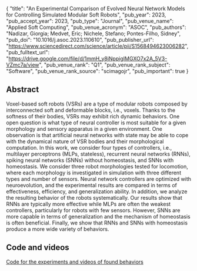 {
  "title": "An Experimental Comparison of Evolved Neural Network Models for Controlling Simulated Modular Soft Robots",
  "pub_year": 2023,
  "pub_accept_year": 2023,
  "pub_type": "Journal",
  "pub_venue_name": "Applied Soft Computing",
  "pub_venue_acronym": "ASOC",
  "pub_authors": "Nadizar, Giorgia; Medvet, Eric; Nichele, Stefano; Pontes-Filho, Sidney",
  "pub_doi": "10.1016/j.asoc.2023.110610",
  "pub_publisher_url": "https://www.sciencedirect.com/science/article/pii/S1568494623006282",
  "pub_fulltext_url": "https://drive.google.com/file/d/1mmH_y8jNppigIMGXO7x2A_5V3-VZmc7a/view",
  "pub_venue_rank": "Q1",
  "pub_venue_rank_subject": "Software",
  "pub_venue_rank_source": "scimagojr",
  "pub_important": true
}

## Abstract
Voxel-based soft robots (VSRs) are a type of modular robots composed by interconnected soft and deformable blocks, i.e., voxels. Thanks to the softness of their bodies, VSRs may exhibit rich dynamic behaviors. One open question is what type of neural controller is most suitable for a given morphology and sensory apparatus in a given environment. One observation is that artificial neural networks with state may be able to cope with the dynamical nature of VSR bodies and their morphological computation. In this work, we consider four types of controllers, i.e., multilayer perceptrons (MLPs, stateless), recurrent neural networks (RNNs), spiking neural networks (SNNs) without homeostasis, and SNNs with homeostasis. We consider three robot morphologies tested for locomotion, where each morphology is investigated in simulation with three different types and number of sensors. Neural network controllers are optimized with neuroevolution, and the experimental results are compared in terms of effectiveness, efficiency, and generalization ability. In addition, we analyze the resulting behavior of the robots systematically. Our results show that RNNs are typically more effective while MLPs are often the weakest controllers, particularly for robots with few sensors. However, SNNs are more capable in terms of generalization and the mechanism of homeostasis is often beneficial. Finally, we show that RNNs and SNNs with homeostasis produce a more wide variety of behaviors.

## Code and videos
[Code for the experiments and videos of found behaviors](https://giorgia-nadizar.github.io/NeuralModelsVSR/)